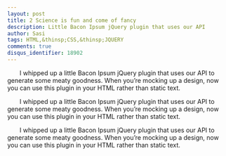 ```yaml
---
layout: post
title: 2 Science is fun and come of fancy
description: Little Bacon Ipsum jQuery plugin that uses our API
author: Sasi
tags: HTML,&thinsp;CSS,&thinsp;JQUERY
comments: true
disqus_identifier: 18902
---
```


&ensp;&ensp;&ensp;&ensp;I whipped up a little Bacon Ipsum jQuery plugin that uses our API to generate some meaty goodness.  When you’re mocking up a design, now you can use this plugin in your HTML rather than static text.

&ensp;&ensp;&ensp;&ensp;I whipped up a little Bacon Ipsum jQuery plugin that uses our API to generate some meaty goodness.  When you’re mocking up a design, now you can use this plugin in your HTML rather than static text.

&ensp;&ensp;&ensp;&ensp;I whipped up a little Bacon Ipsum jQuery plugin that uses our API to generate some meaty goodness.  When you’re mocking up a design, now you can use this plugin in your HTML rather than static text.